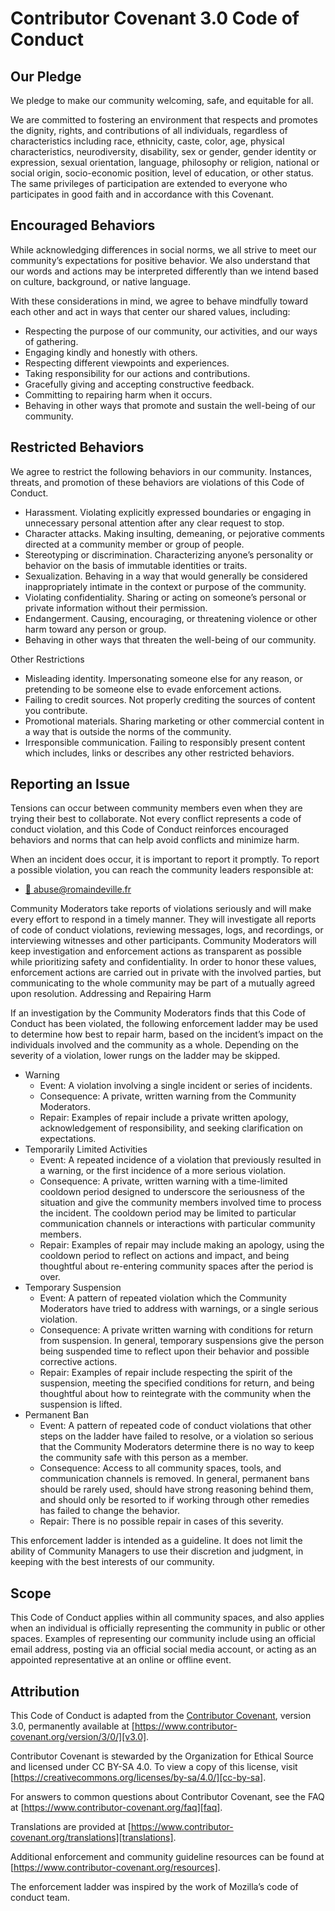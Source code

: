 # Contributor Covenant 3.0 Code of Conduct

## Our Pledge

We pledge to make our community welcoming, safe, and equitable for all.

We are committed to fostering an environment that respects and promotes the
dignity, rights, and contributions of all individuals, regardless of
characteristics including race, ethnicity, caste, color, age, physical
characteristics, neurodiversity, disability, sex or gender, gender identity or
expression, sexual orientation, language, philosophy or religion, national or
social origin, socio-economic position, level of education, or other status. The
same privileges of participation are extended to everyone who participates in
good faith and in accordance with this Covenant.

## Encouraged Behaviors

While acknowledging differences in social norms, we all strive to meet our
community’s expectations for positive behavior. We also understand that our
words and actions may be interpreted differently than we intend based on
culture, background, or native language.

With these considerations in mind, we agree to behave mindfully toward each
other and act in ways that center our shared values, including:

- Respecting the purpose of our community, our activities, and our ways of
gathering.
- Engaging kindly and honestly with others.
- Respecting different viewpoints and experiences.
- Taking responsibility for our actions and contributions.
- Gracefully giving and accepting constructive feedback.
- Committing to repairing harm when it occurs.
- Behaving in other ways that promote and sustain the well-being of our
community.

## Restricted Behaviors

We agree to restrict the following behaviors in our community. Instances,
threats, and promotion of these behaviors are violations of this Code of
Conduct.

- Harassment. Violating explicitly expressed boundaries or engaging in
unnecessary personal attention after any clear request to stop.
- Character attacks. Making insulting, demeaning, or pejorative comments
directed at a community member or group of people.
- Stereotyping or discrimination. Characterizing anyone’s personality or
behavior on the basis of immutable identities or traits.
- Sexualization. Behaving in a way that would generally be considered
inappropriately intimate in the context or purpose of the community.
- Violating confidentiality. Sharing or acting on someone’s personal or private
information without their permission.
- Endangerment. Causing, encouraging, or threatening violence or other harm
toward any person or group.
- Behaving in other ways that threaten the well-being of our community.

Other Restrictions

- Misleading identity. Impersonating someone else for any reason, or pretending
to be someone else to evade enforcement actions.
- Failing to credit sources. Not properly crediting the sources of content you
contribute.
- Promotional materials. Sharing marketing or other commercial content in a way
that is outside the norms of the community.
- Irresponsible communication. Failing to responsibly present content which
includes, links or describes any other restricted behaviors.

## Reporting an Issue

Tensions can occur between community members even when they are trying their
best to collaborate. Not every conflict represents a code of conduct violation,
and this Code of Conduct reinforces encouraged behaviors and norms that can help
avoid conflicts and minimize harm.

When an incident does occur, it is important to report it promptly. To report a
possible violation, you can reach the community leaders responsible at:

- [📧 abuse@romaindeville.fr](mailto:abuse@romaindeville.fr)

Community Moderators take reports of violations seriously and will make every
effort to respond in a timely manner. They will investigate all reports of code
of conduct violations, reviewing messages, logs, and recordings, or interviewing
witnesses and other participants. Community Moderators will keep investigation
and enforcement actions as transparent as possible while prioritizing safety and
confidentiality. In order to honor these values, enforcement actions are carried
out in private with the involved parties, but communicating to the whole
community may be part of a mutually agreed upon resolution. Addressing and
Repairing Harm

If an investigation by the Community Moderators finds that this Code of Conduct
has been violated, the following enforcement ladder may be used to determine how
best to repair harm, based on the incident’s impact on the individuals involved
and the community as a whole. Depending on the severity of a violation, lower
rungs on the ladder may be skipped.

- Warning
  - Event: A violation involving a single incident or series of incidents.
  - Consequence: A private, written warning from the Community Moderators.
  - Repair: Examples of repair include a private written apology,
    acknowledgement of responsibility, and seeking clarification on
    expectations.
- Temporarily Limited Activities
  - Event: A repeated incidence of a violation that previously resulted in a
    warning, or the first incidence of a more serious violation.
  - Consequence: A private, written warning with a time-limited cooldown period
    designed to underscore the seriousness of the situation and give the
    community members involved time to process the incident. The cooldown period
    may be limited to particular communication channels or interactions with
    particular community members.
  - Repair: Examples of repair may include making an apology, using the cooldown
    period to reflect on actions and impact, and being thoughtful about
    re-entering community spaces after the period is over.
- Temporary Suspension
  - Event: A pattern of repeated violation which the Community Moderators have
    tried to address with warnings, or a single serious violation.
  - Consequence: A private written warning with conditions for return from
    suspension. In general, temporary suspensions give the person being
    suspended time to reflect upon their behavior and possible corrective
    actions.
  - Repair: Examples of repair include respecting the spirit of the suspension,
    meeting the specified conditions for return, and being thoughtful about how
    to reintegrate with the community when the suspension is lifted.
- Permanent Ban
  - Event: A pattern of repeated code of conduct violations that other steps on
    the ladder have failed to resolve, or a violation so serious that the
    Community Moderators determine there is no way to keep the community safe
    with this person as a member.
  - Consequence: Access to all community spaces, tools, and communication
    channels is removed. In general, permanent bans should be rarely used,
    should have strong reasoning behind them, and should only be resorted to if
    working through other remedies has failed to change the behavior.
  - Repair: There is no possible repair in cases of this severity.

This enforcement ladder is intended as a guideline. It does not limit the
ability of Community Managers to use their discretion and judgment, in keeping
with the best interests of our community.

## Scope

This Code of Conduct applies within all community spaces, and also applies when
an individual is officially representing the community in public or other
spaces. Examples of representing our community include using an official email
address, posting via an official social media account, or acting as an appointed
representative at an online or offline event.

## Attribution

This Code of Conduct is adapted from the [Contributor Covenant][homepage],
version 3.0, permanently available at
[https://www.contributor-covenant.org/version/3/0/][v3.0].

Contributor Covenant is stewarded by the Organization for Ethical Source and
licensed under CC BY-SA 4.0. To view a copy of this license, visit
[https://creativecommons.org/licenses/by-sa/4.0/][cc-by-sa].

For answers to common questions about Contributor Covenant, see the FAQ at
[https://www.contributor-covenant.org/faq][faq].

Translations are provided at
[https://www.contributor-covenant.org/translations][translations].

Additional enforcement and community guideline resources can be found at
[https://www.contributor-covenant.org/resources].

The enforcement ladder was inspired by the work of Mozilla’s code of conduct
team.

[homepage]: https://www.contributor-covenant.org
[v3.0]: https://www.contributor-covenant.org/version/3/0/code_of_conduct/
[cc-by-sa]: https://creativecommons.org/licenses/by-sa/4.0/
[faq]: https://www.contributor-covenant.org/faq
[translations]: https://www.contributor-covenant.org/translations
